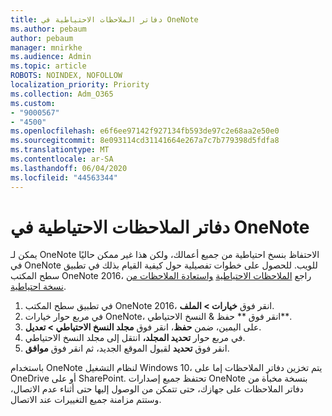 ```yaml
---
title: دفاتر الملاحظات الاحتياطية في OneNote
ms.author: pebaum
author: pebaum
manager: mnirkhe
ms.audience: Admin
ms.topic: article
ROBOTS: NOINDEX, NOFOLLOW
localization_priority: Priority
ms.collection: Adm_O365
ms.custom:
- "9000567"
- "4500"
ms.openlocfilehash: e6f6ee97142f927134fb593de97c2e68aa2e50e0
ms.sourcegitcommit: 8e093114cd31141664e267a7c7b779398d5fdfa8
ms.translationtype: MT
ms.contentlocale: ar-SA
ms.lasthandoff: 06/04/2020
ms.locfileid: "44563344"
---
```

# <a name="backup-notebooks-in-onenote"></a>دفاتر الملاحظات الاحتياطية في OneNote

يمكن لـ OneNote الاحتفاظ بنسخ احتياطية من جميع أعمالك، ولكن هذا غير ممكن حاليًا في OneNote للويب. للحصول على خطوات تفصيلية حول كيفية القيام بذلك في تطبيق سطح المكتب OneNote 2016، راجع [الملاحظات الاحتياطية](https://support.office.com/article/back-up-notes-f58b34b0-611d-435e-87fa-7942a1767af4#id0eaabaaa=2016,_2013,_2010) [واستعادة الملاحظات من نسخة احتياطية](https://support.microsoft.com/office/5daf9cb0-6769-4998-a5de-f044fdd0d831).

1. في تطبيق سطح المكتب OneNote 2016، انقر فوق **خيارات > الملف**.
2. في مربع حوار خيارات OneNote، انقر فوق ** حفظ & النسخ الاحتياطي**.
3. على اليمين، ضمن **حفظ**، انقر فوق **مجلد النسخ الاحتياطي > تعديل**.
4. في مربع حوار **تحديد المجلد،** انتقل إلى مجلد النسخ الاحتياطي.
5. انقر فوق **تحديد** لقبول الموقع الجديد، ثم انقر فوق **موافق**.

باستخدام OneNote لنظام التشغيل Windows 10، يتم تخزين دفاتر الملاحظات إما على OneDrive أو على SharePoint. تحتفظ جميع إصدارات OneNote بنسخة مخبأة من دفاتر الملاحظات على جهازك، حتى تتمكن من الوصول إليها حتى أثناء عدم الاتصال، وستتم مزامنة جميع التغييرات عند الاتصال.

